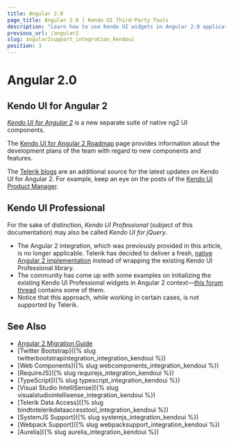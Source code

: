 ```yaml
---
title: Angular 2.0
page_title: Angular 2.0 | Kendo UI Third-Party Tools
description: "Learn how to use Kendo UI widgets in Angular 2.0 applications."
previous_url: /angular2
slug: angular2support_integration_kendoui
position: 3
---
```


# Angular 2.0

## Kendo UI for Angular 2

*[Kendo UI for Angular 2](http://www.telerik.com/kendo-angular-ui/)* is a new separate suite of native ng2 UI components.

The [Kendo UI for Angular 2 Roadmap](http://www.telerik.com/kendo-angular-ui/roadmap/) page provides information about the development plans of the team with regard to new components and features.

The [Telerik blogs](http://www.telerik.com/blogs/) are an additional source for the latest updates on Kendo UI for Angular 2. For example, keep an eye on the posts of the [Kendo UI Product Manager](http://www.telerik.com/blogs/author/petyo-ivanov).

## Kendo UI Professional

For the sake of distinction, *Kendo UI Professional* (subject of this documentation) may also be called *Kendo UI for jQuery*.

* The Angular 2 integration, which was previously provided in this article, is no longer applicable. Telerik has decided to deliver a fresh, [native Angular 2 implementation](http://www.telerik.com/kendo-angular-ui/) instead of wrapping the existing Kendo UI Professional library.
* The community has come up with some examples on initializing the existing Kendo UI Professional widgets in Angular 2 context&mdash;[this forum thread](http://www.telerik.com/forums/problem-with-kendovalueaccessor-in-angular-2-0-0-beta-0) contains some of them.
* Notice that this approach, while working in certain cases, is not supported by Telerik.

## See Also

* [Angular 2 Migration Guide](http://ngmigrate.telerik.com/)
* [Twitter Bootstrap]({% slug twitterbootstrapintegration_integration_kendoui %})
* [Web Components]({% slug webcomponents_integration_kendoui %})
* [RequireJS]({% slug requirejs_integration_kendoui %})
* [TypeScript]({% slug typescript_integration_kendoui %})
* [Visual Studio IntelliSense]({% slug visualstudiointellisense_integration_kendoui %})
* [Telerik Data Access]({% slug bindtotelerikdataaccesstool_integration_kendoui %})
* [SystemJS Support]({% slug systemjs_integration_kendoui %})
* [Webpack Support]({% slug webpacksupport_integration_kendoui %})
* [Aurelia]({% slug aurelia_integration_kendoui %})
